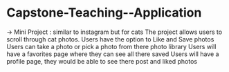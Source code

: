 # Capstone-Teaching--Application

-> Mini Project : similar to instagram but for cats
The project allows users to scroll through cat photos.
Users have the option to Like and Save photos
Users can take a photo or pick a photo from there photo library
Users will have a favorites page where they can see all there saved
Users will have a profile page, they would be able to see there post and liked photos
